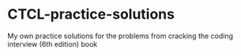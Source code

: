 # CTCL-practice-solutions
My own practice solutions for the problems from cracking the coding interview (6th edition) book
